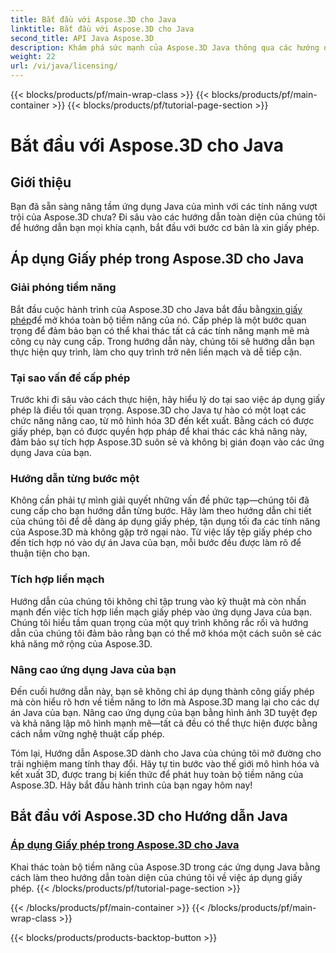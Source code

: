 ```yaml
---
title: Bắt đầu với Aspose.3D cho Java
linktitle: Bắt đầu với Aspose.3D cho Java
second_title: API Java Aspose.3D
description: Khám phá sức mạnh của Aspose.3D Java thông qua các hướng dẫn chuyên sâu của chúng tôi. Tìm hiểu cách áp dụng giấy phép để phát huy toàn bộ khả năng của công cụ Java mạnh mẽ này.
weight: 22
url: /vi/java/licensing/
---
```


{{< blocks/products/pf/main-wrap-class >}}
{{< blocks/products/pf/main-container >}}
{{< blocks/products/pf/tutorial-page-section >}}

# Bắt đầu với Aspose.3D cho Java

## Giới thiệu

Bạn đã sẵn sàng nâng tầm ứng dụng Java của mình với các tính năng vượt trội của Aspose.3D chưa? Đi sâu vào các hướng dẫn toàn diện của chúng tôi để hướng dẫn bạn mọi khía cạnh, bắt đầu với bước cơ bản là xin giấy phép.

## Áp dụng Giấy phép trong Aspose.3D cho Java

### Giải phóng tiềm năng

 Bắt đầu cuộc hành trình của Aspose.3D cho Java bắt đầu bằng[xin giấy phép](./applying-license-in-aspose-3d/)để mở khóa toàn bộ tiềm năng của nó. Cấp phép là một bước quan trọng để đảm bảo bạn có thể khai thác tất cả các tính năng mạnh mẽ mà công cụ này cung cấp. Trong hướng dẫn này, chúng tôi sẽ hướng dẫn bạn thực hiện quy trình, làm cho quy trình trở nên liền mạch và dễ tiếp cận.

### Tại sao vấn đề cấp phép

Trước khi đi sâu vào cách thực hiện, hãy hiểu lý do tại sao việc áp dụng giấy phép là điều tối quan trọng. Aspose.3D cho Java tự hào có một loạt các chức năng nâng cao, từ mô hình hóa 3D đến kết xuất. Bằng cách có được giấy phép, bạn có được quyền hợp pháp để khai thác các khả năng này, đảm bảo sự tích hợp Aspose.3D suôn sẻ và không bị gián đoạn vào các ứng dụng Java của bạn.

### Hướng dẫn từng bước một

Không cần phải tự mình giải quyết những vấn đề phức tạp—chúng tôi đã cung cấp cho bạn hướng dẫn từng bước. Hãy làm theo hướng dẫn chi tiết của chúng tôi để dễ dàng áp dụng giấy phép, tận dụng tối đa các tính năng của Aspose.3D mà không gặp trở ngại nào. Từ việc lấy tệp giấy phép cho đến tích hợp nó vào dự án Java của bạn, mỗi bước đều được làm rõ để thuận tiện cho bạn.

### Tích hợp liền mạch

Hướng dẫn của chúng tôi không chỉ tập trung vào kỹ thuật mà còn nhấn mạnh đến việc tích hợp liền mạch giấy phép vào ứng dụng Java của bạn. Chúng tôi hiểu tầm quan trọng của một quy trình không rắc rối và hướng dẫn của chúng tôi đảm bảo rằng bạn có thể mở khóa một cách suôn sẻ các khả năng mở rộng của Aspose.3D.

### Nâng cao ứng dụng Java của bạn

Đến cuối hướng dẫn này, bạn sẽ không chỉ áp dụng thành công giấy phép mà còn hiểu rõ hơn về tiềm năng to lớn mà Aspose.3D mang lại cho các dự án Java của bạn. Nâng cao ứng dụng của bạn bằng hình ảnh 3D tuyệt đẹp và khả năng lập mô hình mạnh mẽ—tất cả đều có thể thực hiện được bằng cách nắm vững nghệ thuật cấp phép.

Tóm lại, Hướng dẫn Aspose.3D dành cho Java của chúng tôi mở đường cho trải nghiệm mang tính thay đổi. Hãy tự tin bước vào thế giới mô hình hóa và kết xuất 3D, được trang bị kiến thức để phát huy toàn bộ tiềm năng của Aspose.3D. Hãy bắt đầu hành trình của bạn ngay hôm nay!
## Bắt đầu với Aspose.3D cho Hướng dẫn Java
### [Áp dụng Giấy phép trong Aspose.3D cho Java](./applying-license-in-aspose-3d/)
Khai thác toàn bộ tiềm năng của Aspose.3D trong các ứng dụng Java bằng cách làm theo hướng dẫn toàn diện của chúng tôi về việc áp dụng giấy phép.
{{< /blocks/products/pf/tutorial-page-section >}}

{{< /blocks/products/pf/main-container >}}
{{< /blocks/products/pf/main-wrap-class >}}

{{< blocks/products/products-backtop-button >}}
